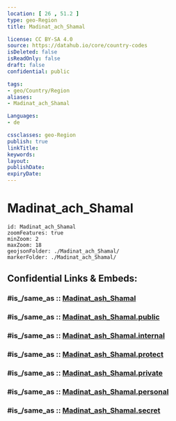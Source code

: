```yaml
---
location: [ 26 , 51.2 ] 
type: geo-Region
title: Madinat_ach_Shamal

license: CC BY-SA 4.0
source: https://datahub.io/core/country-codes
isDeleted: false
isReadOnly: false
draft: false
confidential: public

tags:
- geo/Country/Region
aliases:
- Madinat_ach_Shamal

Languages:
- de

cssclasses: geo-Region
publish: true
linkTitle: 
keywords: 
layout: 
publishDate: 
expiryDate: 
---
```


# Madinat_ach_Shamal

```leaflet
id: Madinat_ach_Shamal
zoomFeatures: true 
minZoom: 2 
maxZoom: 18
geojsonFolder: ./Madinat_ach_Shamal/
markerFolder: ./Madinat_ach_Shamal/
```


## Confidential Links & Embeds: 

### #is_/same_as :: [Madinat_ash_Shamal](/_Standards/Earth/Continent/Asia/Asia~West/Qatar/municipalities~Qatar/Madinat_ash_Shamal.md) 

### #is_/same_as :: [Madinat_ash_Shamal.public](/_public/Earth/Continent/Asia/Asia~West/Qatar/municipalities~Qatar/Madinat_ash_Shamal.public.md) 

### #is_/same_as :: [Madinat_ash_Shamal.internal](/_internal/Earth/Continent/Asia/Asia~West/Qatar/municipalities~Qatar/Madinat_ash_Shamal.internal.md) 

### #is_/same_as :: [Madinat_ash_Shamal.protect](/_protect/Earth/Continent/Asia/Asia~West/Qatar/municipalities~Qatar/Madinat_ash_Shamal.protect.md) 

### #is_/same_as :: [Madinat_ash_Shamal.private](/_private/Earth/Continent/Asia/Asia~West/Qatar/municipalities~Qatar/Madinat_ash_Shamal.private.md) 

### #is_/same_as :: [Madinat_ash_Shamal.personal](/_personal/Earth/Continent/Asia/Asia~West/Qatar/municipalities~Qatar/Madinat_ash_Shamal.personal.md) 

### #is_/same_as :: [Madinat_ash_Shamal.secret](/_secret/Earth/Continent/Asia/Asia~West/Qatar/municipalities~Qatar/Madinat_ash_Shamal.secret.md)

